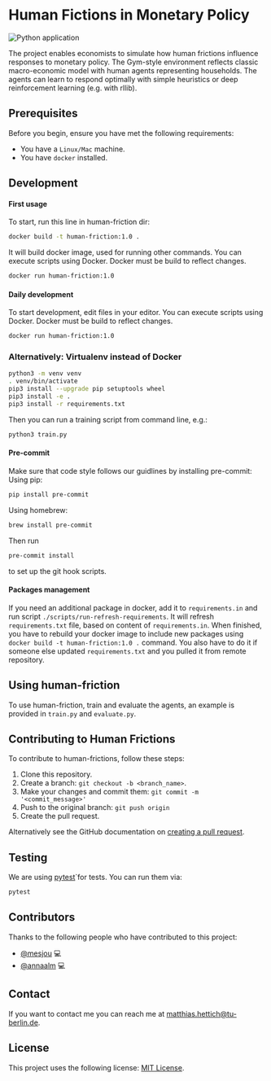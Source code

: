 # Human Fictions in Monetary Policy

![Python application](https://github.com/mesjou/human-frictions/actions/workflows/python-app.yml/badge.svg)

The project enables economists to simulate how human frictions influence responses to monetary policy.
The Gym-style environment reflects classic macro-economic model with human agents representing households.
The agents can learn to respond optimally with simple heuristics or deep reinforcement learning (e.g. with rllib).

## Prerequisites

Before you begin, ensure you have met the following requirements:
* You have a `Linux/Mac` machine.
* You have `docker` installed.

## Development

#### First usage

To start, run this line in human-friction dir:

```bash
docker build -t human-friction:1.0 .
```

It will build docker image, used for running other commands.
You can execute scripts using Docker. Docker must be build to reflect changes.

```bash
docker run human-friction:1.0
```

#### Daily development

To start development, edit files in your editor.
You can execute scripts using Docker.
Docker must be build to reflect changes.

```bash
docker run human-friction:1.0
```

### Alternatively: Virtualenv instead of Docker

```bash
python3 -m venv venv
. venv/bin/activate
pip3 install --upgrade pip setuptools wheel
pip3 install -e .
pip3 install -r requirements.txt
```

Then you can run a training script from command line, e.g.:
```bash
python3 train.py
```

#### Pre-commit

Make sure that code style follows our guidlines by installing pre-commit:
Using pip:
```bash
pip install pre-commit
```
Using homebrew:
```bash
brew install pre-commit
```
Then run
```bash
pre-commit install
```
to set up the git hook scripts.

#### Packages management

If you need an additional package in docker, add it to `requirements.in`
and run script `./scripts/run-refresh-requirements`.
It will refresh `requirements.txt` file, based on content of `requirements.in`.
When finished, you have to rebuild your docker image to include new packages
using `docker build -t human-friction:1.0 .` command.
You also have to do it if someone else updated
`requirements.txt` and you pulled it from remote repository.

## Using human-friction

To use human-friction, train and evaluate the agents, an example is provided in ```train.py``` and ```evaluate.py```.

## Contributing to Human Frictions
To contribute to human-frictions, follow these steps:

1. Clone this repository.
2. Create a branch: `git checkout -b <branch_name>`.
3. Make your changes and commit them: `git commit -m '<commit_message>'`
4. Push to the original branch: `git push origin`
5. Create the pull request.

Alternatively see the GitHub documentation on [creating a pull request](https://help.github.com/en/github/collaborating-with-issues-and-pull-requests/creating-a-pull-request).



## Testing

We are using [pytest](http://doc.pytest.org)`for tests. You can run them via:

```bash
pytest
```

## Contributors

Thanks to the following people who have contributed to this project:

* [@mesjou](https://github.com/mesjou) 💻
* [@annaalm](https://github.com/annaalm) 💻

## Contact

If you want to contact me you can reach me at matthias.hettich@tu-berlin.de.

## License

This project uses the following license: [MIT License](LICENSE).
